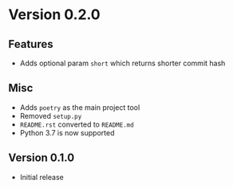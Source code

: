 # Version 0.2.0

## Features

- Adds optional param `short` which returns shorter commit hash

## Misc

- Adds `poetry` as the main project tool
- Removed `setup.py`
- `README.rst` converted to `README.md`
- Python 3.7 is now supported

## Version 0.1.0

- Initial release

